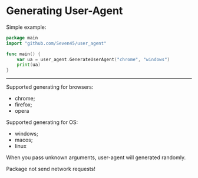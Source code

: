 # Generating User-Agent

Simple example:
```go
package main
import "github.com/Seven45/user_agent"

func main() {
    var ua = user_agent.GenerateUserAgent("chrome", "windows")
    print(ua)
}
```
---
Supported generating for browsers: 
- chrome;
- firefox;
- opera

Supported generating for OS:
- windows;
- macos;
- linux

When you pass unknown arguments, user-agent will generated randomly.

Package not send network requests!
